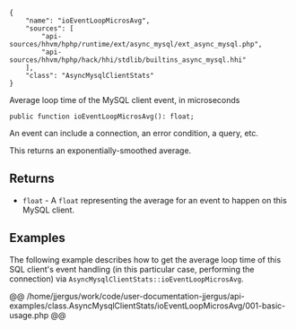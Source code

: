 ``` yamlmeta
{
    "name": "ioEventLoopMicrosAvg",
    "sources": [
        "api-sources/hhvm/hphp/runtime/ext/async_mysql/ext_async_mysql.php",
        "api-sources/hhvm/hphp/hack/hhi/stdlib/builtins_async_mysql.hhi"
    ],
    "class": "AsyncMysqlClientStats"
}
```




Average loop time of the MySQL client event, in microseconds




``` Hack
public function ioEventLoopMicrosAvg(): float;
```




An event can include a connection, an error condition, a query, etc.




This returns an exponentially-smoothed average.




## Returns




+ ` float ` - A `` float `` representing the average for an event to happen on this
  MySQL client.




## Examples




The following example describes how to get the average loop time of this SQL client's event handling (in this particular case, performing the connection) via ` AsyncMysqlClientStats::ioEventLoopMicrosAvg `.







@@ /home/jjergus/work/code/user-documentation-jjergus/api-examples/class.AsyncMysqlClientStats/ioEventLoopMicrosAvg/001-basic-usage.php @@
<!-- HHAPIDOC -->
